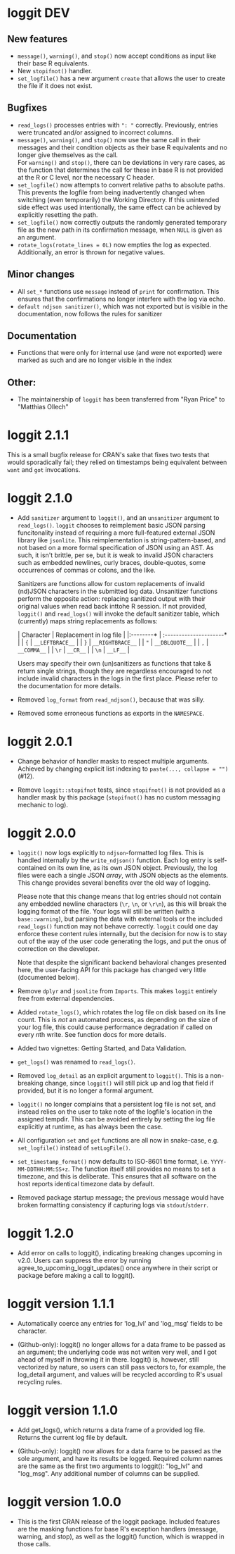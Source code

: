 # loggit DEV

## New features
* `message()`, `warning()`, and `stop()` now accept conditions as input like their base R equivalents.
* New `stopifnot()` handler. 
* `set_logfile()` has a new argument `create` that allows the user to create the file if it does not exist.

## Bugfixes 
* `read_logs()` processes entries with `": "` correctly. 
  Previously, entries were truncated and/or assigned to incorrect columns.
* `message()`, `warning()`, and `stop()` now use the same call in their messages and 
  their condition objects as their base R equivalents and no longer give themselves as the call.  
  For `warning()` and `stop()`, there can be deviations in very rare cases, as the function that 
  determines the call for these in base R is not provided at the R or C level, nor the necessary C header.
* `set_logfile()` now attempts to convert relative paths to absolute paths.  
  This prevents the logfile from being inadvertently changed when switching
  (even temporarily) the Working Directory. If this unintended side effect was used
  intentionally, the same effect can be achieved by explicitly resetting the path.
* `set_logfile()` now correctly outputs the randomly generated temporary file as 
  the new path in its confirmation message, when `NULL` is given as an argument.
* `rotate_logs(rotate_lines = 0L)` now empties the log as expected. 
  Additionally, an error is thrown for negative values.

## Minor changes
* All `set_*` functions use `message` instead of `print` for confirmation.
  This ensures that the confirmations no longer interfere with the log via echo.
* `default ndjson sanitizer()`, which was not exported but is visible in the documentation, 
  now follows the rules for sanitizer

## Documentation
* Functions that were only for internal use (and were not exported) were marked as such
  and are no longer visible in the index

## Other:
* The maintainership of `loggit` has been transferred from "Ryan Price" to "Matthias Ollech"


# loggit 2.1.1

This is a small bugfix release for CRAN's sake that fixes two tests that would
sporadically fail; they relied on timestamps being equivalent between `want` and
`got` invocations.

# loggit 2.1.0

* Add `sanitizer` argument to `loggit()`, and an `unsanitizer` argument to
  `read_logs()`. `loggit` chooses to reimplement basic JSON parsing
  funcitonality instead of requiring a more full-featured external JSON library
  like `jsonlite`. This reimplementation is string-pattern-based, and not based
  on a more formal specification of JSON using an AST. As such, it isn't
  brittle, per se, but it *is* weak to invalid JSON characters such as embedded
  newlines, curly braces, double-quotes, some occurrences of commas or colons,
  and the like.

  Sanitizers are functions allow for custom replacements of invalid (nd)JSON
  characters in the submitted log data. Unsanitizer functions perform the
  opposite action: replacing sanitized output with their original values when
  read back inttohe R session. If not provided, `loggit()` and `read_logs()`
  will invoke the default sanitizer table, which (currently) maps string
  replacements as follows:

  | Character | Replacement in log file |
  |:--------* | :---------------------* |
  | `{`       | `__LEFTBRACE__`         |
  | `}`       | `__RIGHTBRACE__`        |
  | `"`       | `__DBLQUOTE__`          |
  | `,`       | `__COMMA__`             |
  | `\r`      | `__CR__`                |
  | `\n`      | `__LF__`                |

  Users may specify their own (un)sanitizers as functions that take & return
  single strings, though they are regardless encouraged to not include invalid
  characters in the logs in the first place. Please refer to the documentation
  for more details.

* Removed `log_format` from `read_ndjson()`, because that was silly.

* Removed some erroneous functions as exports in the `NAMESPACE`.

# loggit 2.0.1

* Change behavior of handler masks to respect multiple arguments. Achieved by
  changing explicit list indexing to `paste(..., collapse = "")` (#12).

* Remove `loggit::stopifnot` tests, since `stopifnot()` is not provided as a
  handler mask by this package (`stopifnot()` has no custom messaging mechanic
  to log).

# loggit 2.0.0

* `loggit()` now logs explicitly to `ndjson`-formatted log files. This is
  handled internally by the `write_ndjson()` function. Each log entry is
  self-contained on its own line, as its own JSON object. Previously, the log
  files were each a single JSON *array*, with JSON objects as the elements. This
  change provides several benefits over the old way of logging.

  Please note that this change means that log entries should not contain any
  embedded newline characters (`\r`, `\n`, or `\r\n`), as this will break the
  logging format of the file. Your logs will still be written (with a
  `base::warning`), but parsing the data with external tools or the included
  `read_logs()` function may not behave correctly. `loggit` could one day
  enforce these content rules internally, but the decision for now is to stay
  out of the way of the user code generating the logs, and put the onus of
  correction on the developer.

  Note that despite the significant backend behavioral changes presented here,
  the user-facing API for this package has changed very little (documented
  below).

* Remove `dplyr` and `jsonlite` from `Imports`. This makes `loggit` entirely
  free from external dependencies.

* Added `rotate_logs()`, which rotates the log file on disk based on its line
  count. This is *not* an automated process, as depending on the size of your
  log file, this could cause performance degradation if called on every *n*th
  write. See function docs for more details.

* Added two vignettes: Getting Started, and Data Validation.

* `get_logs()` was renamed to `read_logs()`.

* Removed `log_detail` as an explicit argument to `loggit()`. This is a
  non-breaking change, since `loggit()` will still pick up and log that field if
  provided, but it is no longer a formal argument.

* `loggit()` no longer complains that a persistent log file is not set, and
  instead relies on the user to take note of the logfile's location in the
  assigned tempdir. This can be avoided entirely by setting the log file
  explicitly at runtime, as has always been the case.

* All configuration `set` and `get` functions are all now in snake-case, e.g.
  `set_logfile()` instead of `setLogFile()`.

* `set_timestamp_format()` now defaults to ISO-8601 time format, i.e.
  `YYYY-MM-DDTHH:MM:SS+z`. The function itself still provides no means to set a
  timezone, and this is deliberate. This ensures that all software on the host
  reports identical timezone data by default.

* Removed package startup message; the previous message would have broken
  formatting consistency if capturing logs via `stdout`/`stderr`.

# loggit 1.2.0

* Add error on calls to loggit(), indicating breaking changes upcoming in v2.0.
  Users can suppress the error by running agree_to_upcoming_loggit_updates()
  once anywhere in their script or package before making a call to loggit().

# loggit version 1.1.1

* Automatically coerce any entries for 'log_lvl' and 'log_msg' fields to be
  character.

* (Github-only): loggit() no longer allows for a data frame to be passed as an
  argument; the underlying code was not writen very well, and I got ahead of
  myself in throwing it in there. loggit() is, however, still vectorized by
  nature, so users can still pass vectors to, for example, the log_detail
  argument, and values will be recycled according to R's usual recycling rules.

# loggit version 1.1.0

* Add get_logs(), which returns a data frame of a provided log file. Returns the
  current log file by default.

* (Github-only): loggit() now allows for a data frame to be passed as the sole
  argument, and have its results be logged. Required column names are the same
  as the first two arguments to loggit(): "log_lvl" and "log_msg". Any
  additional number of columns can be supplied.

# loggit version 1.0.0

* This is the first CRAN release of the loggit package. Included features are
  the masking functions for base R's exception handlers (message, warning, and
  stop), as well as the loggit() function, which is wrapped in those calls.
